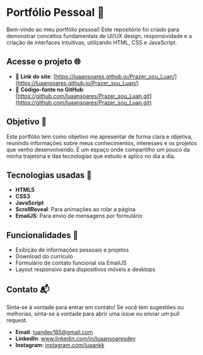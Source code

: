 # Portfólio Pessoal 📁

Bem-vindo ao meu portfólio pessoal! Este repositório foi criado para demonstrar conceitos fundamentais de UI/UX design, responsividade e a criação de interfaces intuitivas, utilizando HTML, CSS e JavaScript.

## Acesse o projeto 🌐

- 🔗 **Link do site**: [https://luaansoares.github.io/Prazer_sou_Luan/](https://luaansoares.github.io/Prazer_sou_Luan/)
- 📂 **Código-fonte no GitHub**: [https://github.com/luaansoares/Prazer_sou_Luan.git](https://github.com/luaansoares/Prazer_sou_Luan.git)

## Objetivo 🎯

Este portfólio tem como objetivo me apresentar de forma clara e objetiva, reunindo informações sobre meus conhecimentos, interesses e os projetos que venho desenvolvendo. É um espaço onde compartilho um pouco da minha trajetória e das tecnologias que estudo e aplico no dia a dia.

## Tecnologias usadas 🚀

- **HTML5**
- **CSS3**
- **JavaScript**
- **ScrollReveal**: Para animações ao rolar a página
- **EmailJS**: Para envio de mensagens por formulário

## Funcionalidades 📄

- Exibição de informações pessoais e projetos
- Download do currículo
- Formulário de contato funcional via EmailJS
- Layout responsivo para dispositivos móveis e desktops

## Contato 📬

Sinta-se à vontade para entrar em contato! Se você tem sugestões ou melhorias, sinta-se à vontade para abrir uma issue ou enviar um pull request.
<ul>
  <li><strong>Email</strong>: <a href="mailto:luandev185@gmail.com" target="_blank">luandev185@gmail.com</a></li>
  <li><strong>LinkedIn</strong>: <a href="https://www.linkedin.com/in/luaansoaresdev" target="_blank">www.linkedin.com/in/luaansoaresdev</a></li>
  <li><strong>Instagram</strong>: <a href="https://www.instagram.com/luaankk" target="_blank">instagram.com/luaankk</a></li>
</ul>
